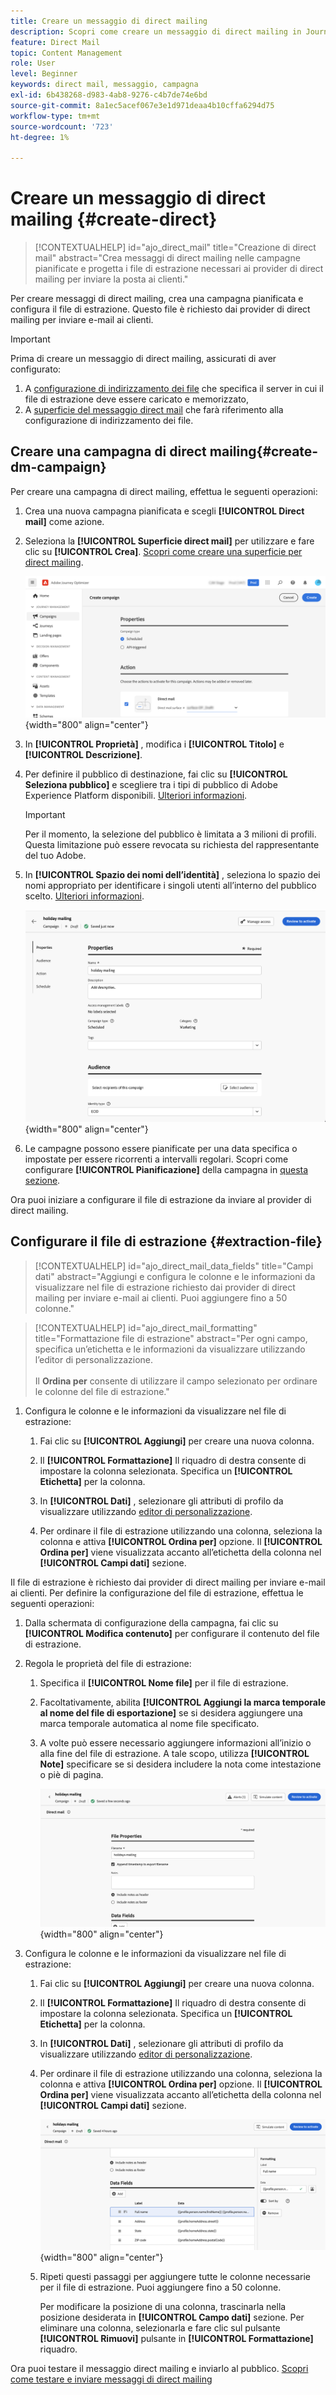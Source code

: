 ```yaml
---
title: Creare un messaggio di direct mailing
description: Scopri come creare un messaggio di direct mailing in Journey Optimizer
feature: Direct Mail
topic: Content Management
role: User
level: Beginner
keywords: direct mail, messaggio, campagna
exl-id: 6b438268-d983-4ab8-9276-c4b7de74e6bd
source-git-commit: 8a1ec5acef067e3e1d971deaa4b10cffa6294d75
workflow-type: tm+mt
source-wordcount: '723'
ht-degree: 1%

---
```


# Creare un messaggio di direct mailing {#create-direct}

>[!CONTEXTUALHELP]
>id="ajo_direct_mail"
>title="Creazione di direct mail"
>abstract="Crea messaggi di direct mailing nelle campagne pianificate e progetta i file di estrazione necessari ai provider di direct mailing per inviare la posta ai clienti."

Per creare messaggi di direct mailing, crea una campagna pianificata e configura il file di estrazione. Questo file è richiesto dai provider di direct mailing per inviare e-mail ai clienti.

>[!IMPORTANT]
>
>Prima di creare un messaggio di direct mailing, assicurati di aver configurato:
>
>1. A [configurazione di indirizzamento dei file](../direct-mail/direct-mail-configuration.md#file-routing-configuration) che specifica il server in cui il file di estrazione deve essere caricato e memorizzato,
>1. A [superficie del messaggio direct mail](../direct-mail/direct-mail-configuration.md#direct-mail-surface) che farà riferimento alla configurazione di indirizzamento dei file.


## Creare una campagna di direct mailing{#create-dm-campaign}

Per creare una campagna di direct mailing, effettua le seguenti operazioni:

1. Crea una nuova campagna pianificata e scegli **[!UICONTROL Direct mail]** come azione.

1. Seleziona la **[!UICONTROL Superficie direct mail]** per utilizzare e fare clic su **[!UICONTROL Crea]**. [Scopri come creare una superficie per direct mailing](direct-mail-configuration.md#direct-mail-surface).

   ![](assets/direct-mail-campaign.png){width="800" align="center"}

1. In **[!UICONTROL Proprietà]** , modifica i **[!UICONTROL Titolo]** e **[!UICONTROL Descrizione]**.

1. Per definire il pubblico di destinazione, fai clic su **[!UICONTROL Seleziona pubblico]** e scegliere tra i tipi di pubblico di Adobe Experience Platform disponibili. [Ulteriori informazioni](../audience/about-audiences.md).

   >[!IMPORTANT]
   >
   >Per il momento, la selezione del pubblico è limitata a 3 milioni di profili. Questa limitazione può essere revocata su richiesta del rappresentante del tuo Adobe.

1. In **[!UICONTROL Spazio dei nomi dell’identità]** , seleziona lo spazio dei nomi appropriato per identificare i singoli utenti all’interno del pubblico scelto. [Ulteriori informazioni](../event/about-creating.md#select-the-namespace).

   ![](assets/direct-mail-campaign-properties.png){width="800" align="center"}

1. Le campagne possono essere pianificate per una data specifica o impostate per essere ricorrenti a intervalli regolari. Scopri come configurare **[!UICONTROL Pianificazione]** della campagna in [questa sezione](../campaigns/create-campaign.md#schedule).

Ora puoi iniziare a configurare il file di estrazione da inviare al provider di direct mailing.

## Configurare il file di estrazione {#extraction-file}

>[!CONTEXTUALHELP]
>id="ajo_direct_mail_data_fields"
>title="Campi dati"
>abstract="Aggiungi e configura le colonne e le informazioni da visualizzare nel file di estrazione richiesto dai provider di direct mailing per inviare e-mail ai clienti. Puoi aggiungere fino a 50 colonne."

>[!CONTEXTUALHELP]
>id="ajo_direct_mail_formatting"
>title="Formattazione file di estrazione"
>abstract="Per ogni campo, specifica un’etichetta e le informazioni da visualizzare utilizzando l’editor di personalizzazione. <br/><br/> Il <b>Ordina per</b> consente di utilizzare il campo selezionato per ordinare le colonne del file di estrazione."

1. Configura le colonne e le informazioni da visualizzare nel file di estrazione:

   1. Fai clic su **[!UICONTROL Aggiungi]** per creare una nuova colonna.

   1. Il **[!UICONTROL Formattazione]** Il riquadro di destra consente di impostare la colonna selezionata. Specifica un **[!UICONTROL Etichetta]** per la colonna.

   1. In **[!UICONTROL Dati]** , selezionare gli attributi di profilo da visualizzare utilizzando [editor di personalizzazione](../personalization/personalization-build-expressions.md).

   1. Per ordinare il file di estrazione utilizzando una colonna, seleziona la colonna e attiva **[!UICONTROL Ordina per]** opzione. Il **[!UICONTROL Ordina per]** viene visualizzata accanto all’etichetta della colonna nel **[!UICONTROL Campi dati]** sezione.







Il file di estrazione è richiesto dai provider di direct mailing per inviare e-mail ai clienti. Per definire la configurazione del file di estrazione, effettua le seguenti operazioni:

1. Dalla schermata di configurazione della campagna, fai clic su **[!UICONTROL Modifica contenuto]** per configurare il contenuto del file di estrazione.

1. Regola le proprietà del file di estrazione:

   1. Specifica il **[!UICONTROL Nome file]** per il file di estrazione.

   1. Facoltativamente, abilita **[!UICONTROL Aggiungi la marca temporale al nome del file di esportazione]** se si desidera aggiungere una marca temporale automatica al nome file specificato.

   1. A volte può essere necessario aggiungere informazioni all’inizio o alla fine del file di estrazione. A tale scopo, utilizza **[!UICONTROL Note]** specificare se si desidera includere la nota come intestazione o piè di pagina.

      ![](assets/direct-mail-properties.png){width="800" align="center"}

1. Configura le colonne e le informazioni da visualizzare nel file di estrazione:

   1. Fai clic su **[!UICONTROL Aggiungi]** per creare una nuova colonna.

   1. Il **[!UICONTROL Formattazione]** Il riquadro di destra consente di impostare la colonna selezionata. Specifica un **[!UICONTROL Etichetta]** per la colonna.

   1. In **[!UICONTROL Dati]** , selezionare gli attributi di profilo da visualizzare utilizzando [editor di personalizzazione](../personalization/personalization-build-expressions.md).

   1. Per ordinare il file di estrazione utilizzando una colonna, seleziona la colonna e attiva **[!UICONTROL Ordina per]** opzione. Il **[!UICONTROL Ordina per]** viene visualizzata accanto all’etichetta della colonna nel **[!UICONTROL Campi dati]** sezione.

      ![](assets/direct-mail-content.png){width="800" align="center"}

   1. Ripeti questi passaggi per aggiungere tutte le colonne necessarie per il file di estrazione. Puoi aggiungere fino a 50 colonne.

      Per modificare la posizione di una colonna, trascinarla nella posizione desiderata in **[!UICONTROL Campo dati]** sezione. Per eliminare una colonna, selezionarla e fare clic sul pulsante **[!UICONTROL Rimuovi]** pulsante in **[!UICONTROL Formattazione]** riquadro.

Ora puoi testare il messaggio direct mailing e inviarlo al pubblico. [Scopri come testare e inviare messaggi di direct mailing](test-send-direct-mail.md)
